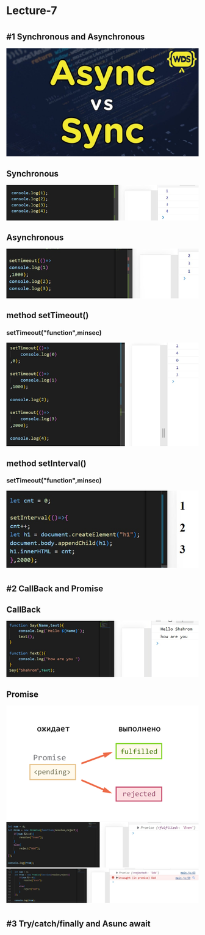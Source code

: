 # Lecture-7
#
## #1 Synchronous and Asynchronous
![](./img/fon.jpg)
## Synchronous
![](./img/js1.jpg)
## Asynchronous
![](./img/js3.jpg)
## method setTimeout()
### setTimeout("function",minsec)
![](./img/js2.jpg)
## method setInterval()
### setTimeout("function",minsec)
![](./img/js4.jpg)
#
## #2 CallBack and Promise
## CallBack
![](./img/js5.jpg)
## Promise
![](./img/fon2.png)
![](./img/js6.jpg)
![](./img/js7.jpg)
#
## #3 Try/catch/finally and Asunc await